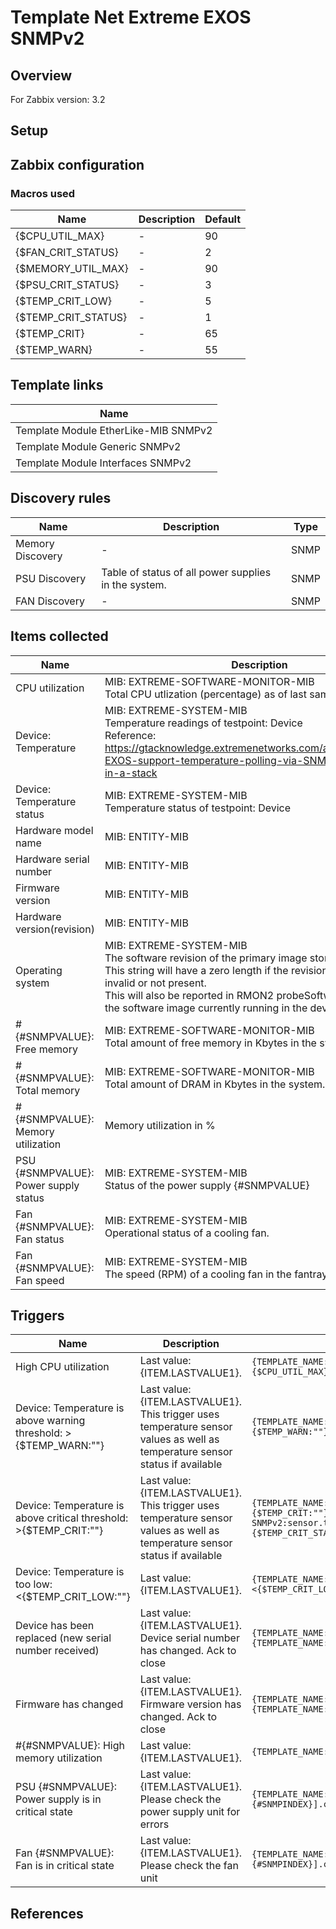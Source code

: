 
# Template Net Extreme EXOS SNMPv2

## Overview

For Zabbix version: 3.2  

## Setup


## Zabbix configuration


### Macros used

|Name|Description|Default|
|----|-----------|-------|
|{$CPU_UTIL_MAX}|-|90|
|{$FAN_CRIT_STATUS}|-|2|
|{$MEMORY_UTIL_MAX}|-|90|
|{$PSU_CRIT_STATUS}|-|3|
|{$TEMP_CRIT_LOW}|-|5|
|{$TEMP_CRIT_STATUS}|-|1|
|{$TEMP_CRIT}|-|65|
|{$TEMP_WARN}|-|55|

## Template links

|Name|
|----|
|Template Module EtherLike-MIB SNMPv2|
|Template Module Generic SNMPv2|
|Template Module Interfaces SNMPv2|

## Discovery rules

|Name|Description|Type|
|----|-----------|----|
|Memory Discovery|-|SNMP|
|PSU Discovery|Table of status of all power supplies in the system.|SNMP|
|FAN Discovery|-|SNMP|

## Items collected

|Name|Description|Type|
|----|-----------|----|
|CPU utilization|MIB: EXTREME-SOFTWARE-MONITOR-MIB</br>Total CPU utlization (percentage) as of last sampling.|SNMP|
|Device: Temperature|MIB: EXTREME-SYSTEM-MIB</br>Temperature readings of testpoint: Device</br>Reference: https://gtacknowledge.extremenetworks.com/articles/Q_A/Does-EXOS-support-temperature-polling-via-SNMP-on-all-nodes-in-a-stack|SNMP|
|Device: Temperature status|MIB: EXTREME-SYSTEM-MIB</br>Temperature status of testpoint: Device|SNMP|
|Hardware model name|MIB: ENTITY-MIB</br>|SNMP|
|Hardware serial number|MIB: ENTITY-MIB</br>|SNMP|
|Firmware version|MIB: ENTITY-MIB</br>|SNMP|
|Hardware version(revision)|MIB: ENTITY-MIB</br>|SNMP|
|Operating system|MIB: EXTREME-SYSTEM-MIB</br>The software revision of the primary image stored in this device.</br>This string will have a zero length if the revision is unknown, invalid or not present.</br>This will also be reported in RMON2 probeSoftwareRev if this is the software image currently running in the device.</br>|SNMP|
|#{#SNMPVALUE}: Free memory|MIB: EXTREME-SOFTWARE-MONITOR-MIB</br>Total amount of free memory in Kbytes in the system.|SNMP|
|#{#SNMPVALUE}: Total memory|MIB: EXTREME-SOFTWARE-MONITOR-MIB</br>Total amount of DRAM in Kbytes in the system.|SNMP|
|#{#SNMPVALUE}: Memory utilization|Memory utilization in %|CALCULATED|
|PSU {#SNMPVALUE}: Power supply status|MIB: EXTREME-SYSTEM-MIB</br>Status of the power supply {#SNMPVALUE}|SNMP|
|Fan {#SNMPVALUE}: Fan status|MIB: EXTREME-SYSTEM-MIB</br>Operational status of a cooling fan.|SNMP|
|Fan {#SNMPVALUE}: Fan speed|MIB: EXTREME-SYSTEM-MIB</br>The speed (RPM) of a cooling fan in the fantray {#SNMPVALUE}|SNMP|


## Triggers

|Name|Description|Expression|Severity|
|----|-----------|----|----|
|High CPU utilization|Last value: {ITEM.LASTVALUE1}.|`{TEMPLATE_NAME:system.cpu.util[extremeCpuMonitorTotalUtilization.0].avg(5m)}>{$CPU_UTIL_MAX}`|AVERAGE|
|Device: Temperature is above warning threshold: >{$TEMP_WARN:""}|Last value: {ITEM.LASTVALUE1}.</br>This trigger uses temperature sensor values as well as temperature sensor status if available|`{TEMPLATE_NAME:sensor.temp.value[extremeCurrentTemperature.0].avg(5m)}>{$TEMP_WARN:""}`|WARNING|
|Device: Temperature is above critical threshold: >{$TEMP_CRIT:""}|Last value: {ITEM.LASTVALUE1}.</br>This trigger uses temperature sensor values as well as temperature sensor status if available|`{TEMPLATE_NAME:sensor.temp.value[extremeCurrentTemperature.0].avg(5m)}>{$TEMP_CRIT:""} or {Template Net Extreme EXOS SNMPv2:sensor.temp.status[extremeOverTemperatureAlarm.0].last(0)}={$TEMP_CRIT_STATUS}`|HIGH|
|Device: Temperature is too low: <{$TEMP_CRIT_LOW:""}|Last value: {ITEM.LASTVALUE1}.|`{TEMPLATE_NAME:sensor.temp.value[extremeCurrentTemperature.0].avg(5m)}<{$TEMP_CRIT_LOW:""}`|AVERAGE|
|Device has been replaced (new serial number received)|Last value: {ITEM.LASTVALUE1}.</br>Device serial number has changed. Ack to close|`{TEMPLATE_NAME:system.hw.serialnumber.diff()}=1 and {TEMPLATE_NAME:system.hw.serialnumber.strlen()}>0`|INFO|
|Firmware has changed|Last value: {ITEM.LASTVALUE1}.</br>Firmware version has changed. Ack to close|`{TEMPLATE_NAME:system.hw.firmware.diff()}=1 and {TEMPLATE_NAME:system.hw.firmware.strlen()}>0`|INFO|
|#{#SNMPVALUE}: High memory utilization|Last value: {ITEM.LASTVALUE1}.|`{TEMPLATE_NAME:vm.memory.pused[{#SNMPVALUE}].avg(5m)}>{$MEMORY_UTIL_MAX}`|AVERAGE|
|PSU {#SNMPVALUE}: Power supply is in critical state|Last value: {ITEM.LASTVALUE1}.</br>Please check the power supply unit for errors|`{TEMPLATE_NAME:sensor.psu.status[extremePowerSupplyStatus.{#SNMPINDEX}].count(#1,{$PSU_CRIT_STATUS},eq)}=1`|AVERAGE|
|Fan {#SNMPVALUE}: Fan is in critical state|Last value: {ITEM.LASTVALUE1}.</br>Please check the fan unit|`{TEMPLATE_NAME:sensor.fan.status[extremeFanOperational.{#SNMPINDEX}].count(#1,{$FAN_CRIT_STATUS},eq)}=1`|AVERAGE|

## References

